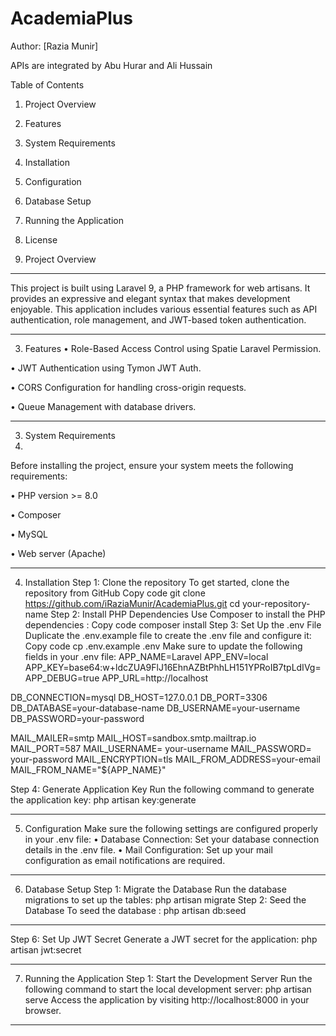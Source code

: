 # AcademiaPlus
 
Author: [Razia Munir]

APIs are integrated by Abu Hurar and Ali Hussain 

Table of Contents
1.	Project Overview
2.	Features
3.	System Requirements
4.	Installation
5.	Configuration
6.	Database Setup
7.	Running the Application
9.	License

    
1. Project Overview
________________________________________

This project is built using Laravel 9, a PHP framework for web artisans. It provides an expressive and elegant syntax that makes development enjoyable.
This application includes various essential features such as API authentication, role management, and JWT-based token authentication.
________________________________________

3. Features
•	 Role-Based Access Control using Spatie Laravel Permission.

•	JWT Authentication using Tymon JWT Auth.

•	CORS Configuration for handling cross-origin requests.

•	Queue Management with database drivers.

________________________________________

3. System Requirements
4. 
Before installing the project, ensure your system meets the following requirements:

•	PHP version >= 8.0

•	Composer

•	MySQL

•	Web server (Apache)

________________________________________
4. Installation
Step 1: Clone the repository
To get started, clone the repository from GitHub
Copy code
git clone https://github.com/iRaziaMunir/AcademiaPlus.git
cd your-repository-name
Step 2: Install PHP Dependencies
Use Composer to install the PHP dependencies :
Copy code
composer install
Step 3: Set Up the .env File
Duplicate the .env.example file to create the .env file and configure it:
Copy code
cp .env.example .env
Make sure to update the following fields in your .env file:
APP_NAME=Laravel
APP_ENV=local
APP_KEY=base64:w+ldcZUA9FlJ16EhnAZBtPhhLH151YPRoIB7tpLdIVg=
APP_DEBUG=true
APP_URL=http://localhost

DB_CONNECTION=mysql
DB_HOST=127.0.0.1
DB_PORT=3306
DB_DATABASE=your-database-name
DB_USERNAME=your-username
DB_PASSWORD=your-password

MAIL_MAILER=smtp
MAIL_HOST=sandbox.smtp.mailtrap.io
MAIL_PORT=587
MAIL_USERNAME= your-username
MAIL_PASSWORD= your-password
MAIL_ENCRYPTION=tls
MAIL_FROM_ADDRESS=your-email
MAIL_FROM_NAME="${APP_NAME}"

Step 4: Generate Application Key
Run the following command to generate the application key:
php artisan key:generate
________________________________________
5. Configuration
Make sure the following settings are configured properly in your .env file:
•	Database Connection: Set your database connection details in the .env file.
•	Mail Configuration: Set up your mail configuration as email notifications are required.
________________________________________
6. Database Setup
Step 1: Migrate the Database
Run the database migrations to set up the tables:
php artisan migrate
Step 2: Seed the Database 
To seed the database :
php artisan db:seed
________________________________________
Step 6: Set Up JWT Secret
Generate a JWT secret for the application:
php artisan jwt:secret

________________________________________
7. Running the Application
Step 1: Start the Development Server
Run the following command to start the local development server:
php artisan serve
Access the application by visiting http://localhost:8000 in your browser.
________________________________________


